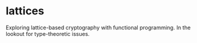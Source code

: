 # lattices

Exploring lattice-based cryptography with functional programming. In the lookout for type-theoretic issues.
